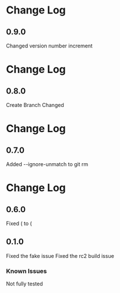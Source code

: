 
# Change Log
## 0.9.0

Changed version number increment


# Change Log
## 0.8.0

Create Branch Changed


# Change Log
## 0.7.0

Added --ignore-unmatch to git rm


# Change Log

## 0.6.0

Fixed ( to \(

## 0.1.0

Fixed the fake issue
Fixed the rc2 build issue

### Known Issues

Not fully tested
